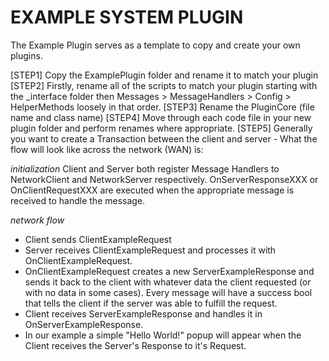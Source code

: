 # EXAMPLE SYSTEM PLUGIN

The Example Plugin serves as a template to copy and create your own plugins.

[STEP1] Copy the ExamplePlugin folder and rename it to match your plugin
[STEP2] Firstly, rename all of the scripts to match your plugin starting with the _interface folder then Messages > MessageHandlers > Config > HelperMethods loosely in that order.
[STEP3] Rename the PluginCore (file name and class name)
[STEP4] Move through each code file in your new plugin folder and perform renames where appropriate.
[STEP5] Generally you want to create a Transaction between the client and server - What the flow will look like across the network (WAN) is: 

*initialization*
Client and Server both register Message Handlers to NetworkClient and NetworkServer respectively. OnServerResponseXXX or OnClientRequestXXX are executed when the appropriate message is received to handle the message.

*network flow*
* Client sends ClientExampleRequest
* Server receives ClientExampleRequest and processes it with OnClientExampleRequest.
* OnClientExampleRequest creates a new ServerExampleResponse and sends it back to the client with whatever data the client requested (or with no data in some cases). Every message will have a success bool that tells the client if the server was able to fulfill the request.
* Client receives ServerExampleResponse and handles it in OnServerExampleResponse.
* In our example a simple "Hello World!" popup will appear when the Client receives the Server's Response to it's Request.